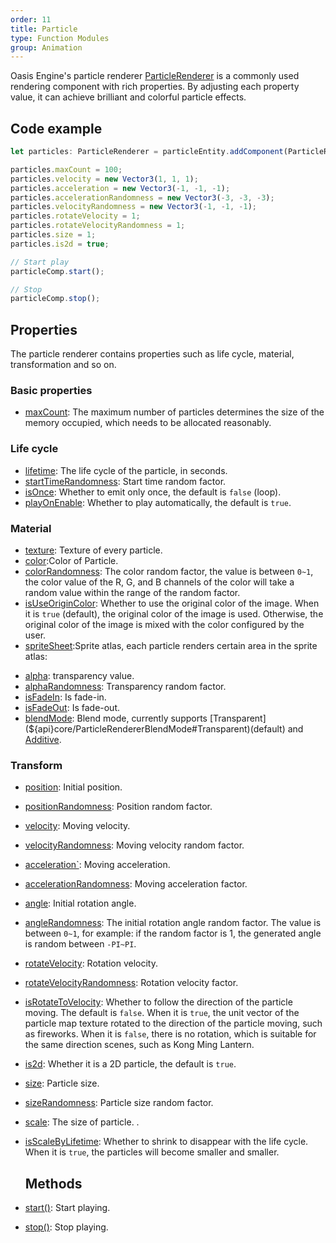 ```yaml
---
order: 11
title: Particle
type: Function Modules
group: Animation
---
```


Oasis Engine's particle renderer [ParticleRenderer](${api}core/ParticleRenderer) is a commonly used rendering component with rich properties. By adjusting each property value, it can achieve brilliant and colorful particle effects.

<playground src="particle-renderer.ts"></playground>

## Code example

```typescript
let particles: ParticleRenderer = particleEntity.addComponent(ParticleRenderer);

particles.maxCount = 100;
particles.velocity = new Vector3(1, 1, 1);
particles.acceleration = new Vector3(-1, -1, -1);
particles.accelerationRandomness = new Vector3(-3, -3, -3);
particles.velocityRandomness = new Vector3(-1, -1, -1);
particles.rotateVelocity = 1;
particles.rotateVelocityRandomness = 1;
particles.size = 1;
particles.is2d = true;

// Start play
particleComp.start();

// Stop
particleComp.stop();
```

## Properties

The particle renderer contains properties such as life cycle, material, transformation and so on.

### Basic properties
- [maxCount](${api}core/ParticleRenderer#maxCount): The maximum number of particles determines the size of the memory occupied, which needs to be allocated reasonably.

### Life cycle
- [lifetime](${api}core/ParticleRenderer#lifetime): The life cycle of the particle, in seconds.
- [startTimeRandomness](${api}core/ParticleRenderer#startTimeRandomness): Start time random factor.
- [isOnce](${api}core/ParticleRenderer#isOnce): Whether to emit only once, the default is `false` (loop).
- [playOnEnable](${api}core/ParticleRenderer#playOnEnable): Whether to play automatically, the default is `true`.

### Material
- [texture](${api}core/ParticleRenderer#texture): Texture of every particle.
- [color](${api}core/ParticleRenderer#color):Color of Particle.
- [colorRandomness](${api}core/ParticleRenderer#colorRandomness): The color random factor, the value is between `0~1`, the color value of the R, G, and B channels of the color will take a random value within the range of the random factor.
- [isUseOriginColor](${api}core/ParticleRenderer#isUseOriginColor): Whether to use the original color of the image. When it is `true` (default), the original color of the image is used. Otherwise, the original color of the image is mixed with the color configured by the user.
- [spriteSheet](${api}core/ParticleRenderer#spriteSheet):Sprite atlas, each particle renders certain area in the sprite atlas:

<playground src="particle-sprite-sheet.ts"></playground>

- [alpha](${api}core/ParticleRenderer#alpha): transparency value.
- [alphaRandomness](${api}core/ParticleRenderer#alphaRandomness): Transparency random factor.
- [isFadeIn](${api}core/ParticleRenderer#isFadeIn): Is fade-in.
- [isFadeOut](${api}core/ParticleRenderer#isFadeOut): Is fade-out.
- [blendMode](${api}core/ParticleRenderer#blendMode): Blend mode, currently supports [Transparent](${api}core/ParticleRendererBlendMode#Transparent)(default) and [Additive](${api}core/ParticleRendererBlendMode#Additive). 

### Transform
- [position](${api}core/ParticleRenderer#position): Initial position.
- [positionRandomness](${api}core/ParticleRenderer#positionRandomness): Position random factor.
- [velocity](${api}core/ParticleRenderer#velocity): Moving velocity.
- [velocityRandomness](${api}core/ParticleRenderer#velocityRandomness): Moving velocity random factor.
- [acceleration`](${api}core/ParticleRenderer#acceleration): Moving acceleration.
- [accelerationRandomness](${api}core/ParticleRenderer#accelerationRandomness): Moving acceleration factor.
- [angle](${api}core/ParticleRenderer#angle): Initial rotation angle.
- [angleRandomness](${api}core/ParticleRenderer#angleRandomness): The initial rotation angle random factor. The value is between `0~1`, for example: if the random factor is 1, the generated angle is random between `-PI~PI`.
- [rotateVelocity](${api}core/ParticleRenderer#rotateVelocity): Rotation velocity.
- [rotateVelocityRandomness](${api}core/ParticleRenderer#rotateVelocityRandomness): Rotation velocity factor.
- [isRotateToVelocity](${api}core/ParticleRenderer#isRotateToVelocity): Whether to follow the direction of the particle moving. The default is `false`. When it is `true`, the unit vector of the particle map texture rotated to the direction of the particle moving, such as fireworks. When it is `false`, there is no rotation, which is suitable for the same direction scenes, such as Kong Ming Lantern.
- [is2d](${api}core/ParticleRenderer#is2d): Whether it is a 2D particle, the default is `true`.
- [size](${api}core/ParticleRenderer#size): Particle size.
- [sizeRandomness](${api}core/ParticleRenderer#sizeRandomness): Particle size random factor.
- [scale](${api}core/ParticleRenderer#scale): The size of particle.
.
- [isScaleByLifetime](${api}core/ParticleRenderer#isScaleByLifetime): Whether to shrink to disappear with the life cycle. When it is `true`, the particles will become smaller and smaller.

  ## Methods
- [start()](${api}core/ParticleRenderer#start): Start playing.
- [stop()](${api}core/ParticleRenderer#stop): Stop playing.